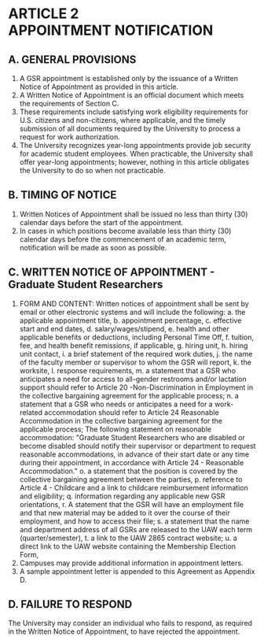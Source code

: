 # ARTICLE 2 <br> APPOINTMENT NOTIFICATION 

## A. GENERAL PROVISIONS

1. A GSR appointment is established only by the issuance of a Written Notice of Appointment as provided in this article.
2. A Written Notice of Appointment is an official document which meets the requirements of Section C.
3. These requirements include satisfying work eligibility requirements for U.S. citizens and non-citizens, where applicable, and the timely submission of all documents required by the University to process a request for work authorization.
4. The University recognizes year-long appointments provide job security for academic student employees. When practicable, the University shall offer year-long appointments; however, nothing in this article obligates the University to do so when not practicable.

## B. TIMING OF NOTICE

1. Written Notices of Appointment shall be issued no less than thirty (30) calendar days before the start of the appointment.
2. In cases in which positions become available less than thirty (30) calendar days before the commencement of an academic term, notification will be made as soon as possible.

## C. WRITTEN NOTICE OF APPOINTMENT - Graduate Student Researchers

1. FORM AND CONTENT: Written notices of appointment shall be sent by email or other electronic systems and will include the following:
a. the applicable appointment title,
b. appointment percentage,
c. effective start and end dates,
d. salary/wages/stipend,
e. health and other applicable benefits or deductions, including Personal Time Off,
f. tuition, fee, and health benefit remissions, if applicable,
g. hiring unit,
h. hiring unit contact,
i. a brief statement of the required work duties,
j. the name of the faculty member or supervisor to whom the GSR will report,
k. the worksite,
l. response requirements,
m. a statement that a GSR who anticipates a need for access to all-gender restrooms and/or lactation support should refer to Article 20 -Non-Discrimination in Employment in the collective bargaining agreement for the applicable process;
n. a statement that a GSR who needs or anticipates a need for a work-related accommodation should refer to Article 24 Reasonable Accommodation in the collective bargaining agreement for the applicable process; The following statement on reasonable accommodation: "Graduate Student Researchers who are disabled or become disabled should notify their supervisor or department to request reasonable accommodations, in advance of their start date or any time during their appointment, in accordance with Article 24 - Reasonable Accommodation."
o. a statement that the position is covered by the collective bargaining agreement between the parties,
p. reference to Article 4 - Childcare and a link to childcare reimbursement information and eligibility;
q. information regarding any applicable new GSR orientations,
r. A statement that the GSR will have an employment file and that new material may be added to it over the course of their employment, and how to access their file;
s. a statement that the name and department address of all GSRs are released to the UAW each term (quarter/semester),
t. a link to the UAW 2865 contract website;
u. a direct link to the UAW website containing the Membership Election Form,
2. Campuses may provide additional information in appointment letters.
3. A sample appointment letter is appended to this Agreement as Appendix D.

## D. FAILURE TO RESPOND

The University may consider an individual who fails to respond, as required in the Written Notice of Appointment, to have rejected the appointment.

